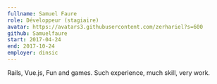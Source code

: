 ```yaml
---
fullname: Samuel Faure
role: Développeur (stagiaire)
avatar: https://avatars3.githubusercontent.com/zerhariel?s=600
github: Samuelfaure
start: 2017-04-24
end: 2017-10-24
employer: dinsic
---
```


Rails, Vue.js, Fun and games.
Such experience, much skill, very work.
